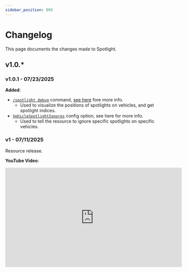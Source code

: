 ```yaml
---
sidebar_position: 999
---
```


# Changelog

This page documents the changes made to Spotlight.

## v1.0.\*

### v1.0.1 - 07/23/2025

**Added**:
- [`/spotlight debug`](usage/commands.md#spotlight-debugging) command, [see here](usage/commands.md#spotlight-debugging) fore more info.
  - Used to visualize the positions of spotlights on vehicles, and get spotlight indices.
- [`VehicleSpotlightIgnores`](config.md#spotlight-ignoring) config option, see here for more info.
  - Used to tell the resource to ignore specific spotlights on specific vehicles.

### v1 - 07/11/2025
Resource release.

**YouTube Video**:
<iframe width="560" height="315" src="https://www.youtube.com/embed/aR8QT05UrMQ?si=SnQqYDKowGBkGMkh" title="YouTube video player" frameborder="0" allow="accelerometer; autoplay; clipboard-write; encrypted-media; gyroscope; picture-in-picture; web-share" referrerpolicy="strict-origin-when-cross-origin" allowfullscreen></iframe>
